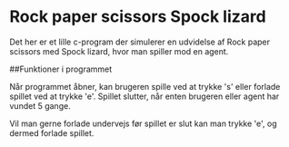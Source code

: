 # Rock paper scissors Spock lizard
Det her er et lille c-program der simulerer en udvidelse af Rock paper scissors med Spock lizard, 
hvor man spiller mod en agent.

##Funktioner i programmet

Når programmet åbner, kan brugeren spille ved at trykke 's' eller forlade spillet ved at trykke 'e'.
Spillet slutter, når enten brugeren eller agent har vundet 5 gange.

Vil man gerne forlade undervejs før spillet er slut kan man trykke 'e', og dermed forlade spillet.

